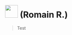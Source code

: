 # <img src="https://images.emojiterra.com/twitter/v13.0/512px/1f1eb-1f1f7.png" width="42" height="42"/> (Romain R.)
> Test
